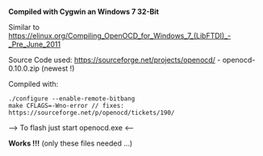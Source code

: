 **Compiled with Cygwin an Windows 7 32-Bit**

Similar to https://elinux.org/Compiling_OpenOCD_for_Windows_7_(LibFTDI)_-_Pre_June_2011

Source Code used: https://sourceforge.net/projects/openocd/ - openocd-0.10.0.zip (newest !)

Compiled with:

```
./configure --enable-remote-bitbang
make CFLAGS=-Wno-error // fixes: https://sourceforge.net/p/openocd/tickets/190/
```

--> To flash just start openocd.exe <--

**Works !!!** (only these files needed ...)
